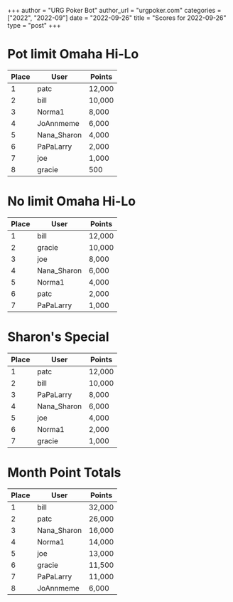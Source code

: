 +++
author = "URG Poker Bot"
author_url = "urgpoker.com"
categories = ["2022", "2022-09"]
date = "2022-09-26"
title = "Scores for 2022-09-26"
type = "post"
+++
# Pot limit Omaha Hi-Lo

| Place | User | Points |
|-------|------|--------|
| 1 | patc | 12,000 |
| 2 | bill | 10,000 |
| 3 | Norma1 | 8,000 |
| 4 | JoAnnmeme | 6,000 |
| 5 | Nana_Sharon | 4,000 |
| 6 | PaPaLarry | 2,000 |
| 7 | joe | 1,000 |
| 8 | gracie | 500 |

# No limit Omaha Hi-Lo

| Place | User | Points |
|-------|------|--------|
| 1 | bill | 12,000 |
| 2 | gracie | 10,000 |
| 3 | joe | 8,000 |
| 4 | Nana_Sharon | 6,000 |
| 5 | Norma1 | 4,000 |
| 6 | patc | 2,000 |
| 7 | PaPaLarry | 1,000 |

# Sharon's Special

| Place | User | Points |
|-------|------|--------|
| 1 | patc | 12,000 |
| 2 | bill | 10,000 |
| 3 | PaPaLarry | 8,000 |
| 4 | Nana_Sharon | 6,000 |
| 5 | joe | 4,000 |
| 6 | Norma1 | 2,000 |
| 7 | gracie | 1,000 |

# Month Point Totals

| Place | User | Points |
|-------|------|--------|
| 1 | bill | 32,000 |
| 2 | patc | 26,000 |
| 3 | Nana_Sharon | 16,000 |
| 4 | Norma1 | 14,000 |
| 5 | joe | 13,000 |
| 6 | gracie | 11,500 |
| 7 | PaPaLarry | 11,000 |
| 8 | JoAnnmeme | 6,000 |
